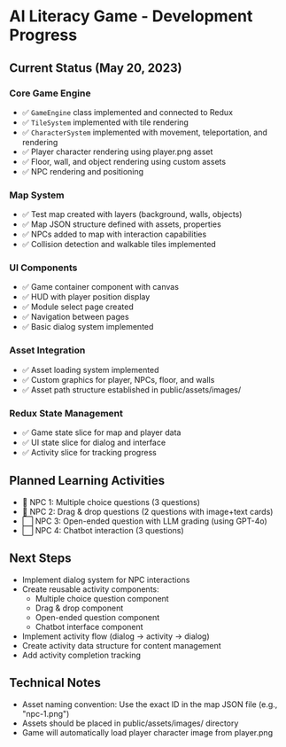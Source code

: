 # AI Literacy Game - Development Progress

## Current Status (May 20, 2023)

### Core Game Engine
- ✅ `GameEngine` class implemented and connected to Redux
- ✅ `TileSystem` implemented with tile rendering
- ✅ `CharacterSystem` implemented with movement, teleportation, and rendering
- ✅ Player character rendering using player.png asset
- ✅ Floor, wall, and object rendering using custom assets
- ✅ NPC rendering and positioning

### Map System
- ✅ Test map created with layers (background, walls, objects)
- ✅ Map JSON structure defined with assets, properties
- ✅ NPCs added to map with interaction capabilities
- ✅ Collision detection and walkable tiles implemented

### UI Components
- ✅ Game container component with canvas
- ✅ HUD with player position display
- ✅ Module select page created
- ✅ Navigation between pages
- ✅ Basic dialog system implemented

### Asset Integration
- ✅ Asset loading system implemented
- ✅ Custom graphics for player, NPCs, floor, and walls
- ✅ Asset path structure established in public/assets/images/

### Redux State Management
- ✅ Game state slice for map and player data
- ✅ UI state slice for dialog and interface
- ✅ Activity slice for tracking progress

## Planned Learning Activities
- 🔄 NPC 1: Multiple choice questions (3 questions)
- 🔄 NPC 2: Drag & drop questions (2 questions with image+text cards)
- ⬜ NPC 3: Open-ended question with LLM grading (using GPT-4o)
- ⬜ NPC 4: Chatbot interaction (3 questions)

## Next Steps
- Implement dialog system for NPC interactions
- Create reusable activity components:
  - Multiple choice question component
  - Drag & drop component
  - Open-ended question component
  - Chatbot interface component
- Implement activity flow (dialog → activity → dialog)
- Create activity data structure for content management
- Add activity completion tracking

## Technical Notes
- Asset naming convention: Use the exact ID in the map JSON file (e.g., "npc-1.png")
- Assets should be placed in public/assets/images/ directory
- Game will automatically load player character image from player.png 
